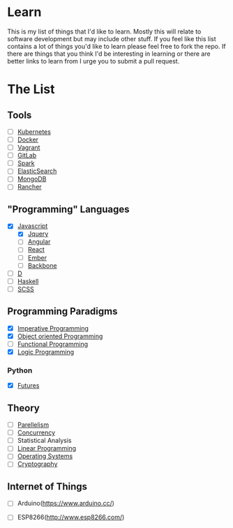 # Learn
This is my list of things that I'd like to learn. Mostly this will relate to software development but may include other stuff. If you feel like this list contains a lot of things you'd like to learn please feel free to fork the repo. If there are things that you think I'd be interesting in learning or there are better links to learn from I urge you to submit a pull request.

# The List

## Tools

- [ ] [Kubernetes](http://kubernetes.io/)
- [ ] [Docker](https://www.docker.com/)
- [ ] [Vagrant](https://www.vagrantup.com/)
- [ ] [GitLab](https://gitlab.com/)
- [ ] [Spark](spark.apache.org/)
- [ ] [ElasticSearch](https://github.com/elastic/elasticsearch)
- [ ] [MongoDB](https://www.mongodb.com/)
- [ ] [Rancher](http://rancher.com/)

## "Programming" Languages

- [x] [Javascript](https://www.javascript.com/)
  - [x] [Jquery](https://jquery.com/)
  - [ ] [Angular](https://angularjs.org/)
  - [ ] [React](https://facebook.github.io/react/)
  - [ ] [Ember](emberjs.com/)
  - [ ] [Backbone](backbonejs.org/)
- [ ] [D](https://dlang.org/)
- [ ] [Haskell](https://www.haskell.org/)
- [ ] [SCSS](http://sass-lang.com/)

## Programming Paradigms

- [x] [Imperative Programming](https://en.wikipedia.org/wiki/Imperative_programming)
- [x] [Object oriented Programming](https://en.wikipedia.org/wiki/Object-oriented_programming)
- [ ] [Functional Programming](https://en.wikipedia.org/wiki/Functional_programming)
- [x] [Logic Programming](https://en.wikipedia.org/wiki/Logic_programming)

### Python

- [x] [Futures](https://docs.python.org/3/library/concurrent.futures.html)

## Theory

- [ ] [Parellelism](https://computing.llnl.gov/tutorials/parallel_comp/)
- [ ] [Concurrency](https://en.wikipedia.org/wiki/Concurrency_(computer_science))
- [ ] Statistical Analysis
- [ ] [Linear Programming](https://www.math.ucla.edu/~tom/LP.pdf)
- [ ] [Operating Systems](https://www.udacity.com/wiki/ud923)
- [ ] [Cryptography](https://www.coursera.org/learn/crypto)

## Internet of Things
- [ ] Arduino(https://www.arduino.cc/)
- [ ] ESP8266(http://www.esp8266.com/)

